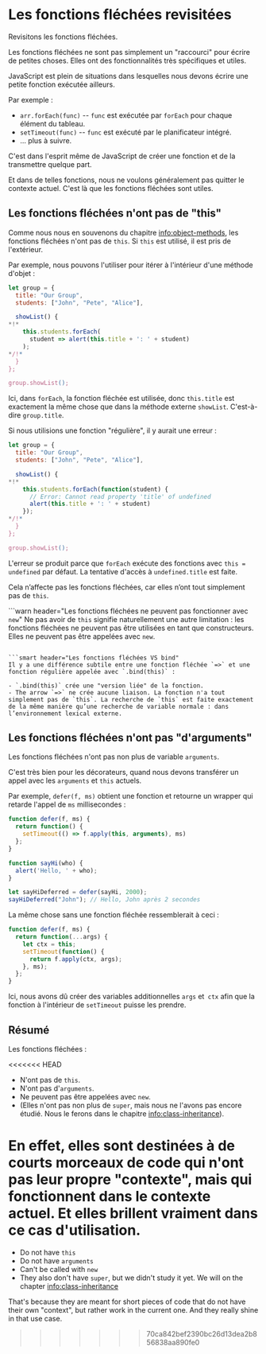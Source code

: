 # Les fonctions fléchées revisitées

Revisitons les fonctions fléchées.

Les fonctions fléchées ne sont pas simplement un "raccourci" pour écrire de petites choses. Elles ont des fonctionnalités très spécifiques et utiles.

JavaScript est plein de situations dans lesquelles nous devons écrire une petite fonction exécutée ailleurs.

Par exemple :

- `arr.forEach(func)` -- `func` est exécutée par `forEach` pour chaque élément du tableau.
- `setTimeout(func)` -- `func` est exécuté par le planificateur intégré.
- ... plus à suivre.

C'est dans l'esprit même de JavaScript de créer une fonction et de la transmettre quelque part.

Et dans de telles fonctions, nous ne voulons généralement pas quitter le contexte actuel. C'est là que les fonctions fléchées sont utiles.

## Les fonctions fléchées n'ont pas de "this"

Comme nous nous en souvenons du chapitre <info:object-methods>, les fonctions fléchées n'ont pas de `this`. Si `this` est utilisé, il est pris de l'extérieur.

Par exemple, nous pouvons l'utiliser pour itérer à l'intérieur d'une méthode d'objet :

```js run
let group = {
  title: "Our Group",
  students: ["John", "Pete", "Alice"],

  showList() {
*!*
    this.students.forEach(
      student => alert(this.title + ': ' + student)
    );
*/!*
  }
};

group.showList();
```

Ici, dans `forEach`, la fonction fléchée est utilisée, donc `this.title` est exactement la même chose que dans la méthode externe `showList`. C'est-à-dire `group.title`.

Si nous utilisions une fonction "régulière", il y aurait une erreur :

```js run
let group = {
  title: "Our Group",
  students: ["John", "Pete", "Alice"],

  showList() {
*!*
    this.students.forEach(function(student) {
      // Error: Cannot read property 'title' of undefined
      alert(this.title + ': ' + student)
    });
*/!*
  }
};

group.showList();
```

L'erreur se produit parce que `forEach` exécute des fonctions avec `this = undefined` par défaut. La tentative d'accès à `undefined.title` est faite.

Cela n’affecte pas les fonctions fléchées, car elles n’ont tout simplement pas de `this`.

```warn header="Les fonctions fléchées ne peuvent pas fonctionner avec `new`"
Ne pas avoir de `this` signifie naturellement une autre limitation : les fonctions fléchées ne peuvent pas être utilisées en tant que constructeurs. Elles ne peuvent pas être appelées avec `new`.
```

```smart header="Les fonctions fléchées VS bind"
Il y a une différence subtile entre une fonction fléchée `=>` et une fonction régulière appelée avec `.bind(this)` :

- `.bind(this)` crée une "version liée" de la fonction.
- The arrow `=>` ne crée aucune liaison. La fonction n'a tout simplement pas de `this`. La recherche de `this` est faite exactement de la même manière qu’une recherche de variable normale : dans l’environnement lexical externe.
```

## Les fonctions fléchées n'ont pas "d'arguments"

Les fonctions fléchées n'ont pas non plus de variable `arguments`.

C'est très bien pour les décorateurs, quand nous devons transférer un appel avec les `arguments` et `this` actuels.

Par exemple, `defer(f, ms)` obtient une fonction et retourne un wrapper qui retarde l'appel de `ms` millisecondes :

```js run
function defer(f, ms) {
  return function() {
    setTimeout(() => f.apply(this, arguments), ms)
  };
}

function sayHi(who) {
  alert('Hello, ' + who);
}

let sayHiDeferred = defer(sayHi, 2000);
sayHiDeferred("John"); // Hello, John après 2 secondes
```

La même chose sans une fonction fléchée ressemblerait à ceci :

```js
function defer(f, ms) {
  return function(...args) {
    let ctx = this;
    setTimeout(function() {
      return f.apply(ctx, args);
    }, ms);
  };
}
```

Ici, nous avons dû créer des variables additionnelles `args` et` ctx` afin que la fonction à l'intérieur de `setTimeout` puisse les prendre.

## Résumé

Les fonctions fléchées :

<<<<<<< HEAD
- N'ont pas de `this`.
- N'ont pas d'`arguments`.
- Ne peuvent pas être appelées avec `new`.
- (Elles n'ont pas non plus de `super`, mais nous ne l'avons pas encore étudié. Nous le ferons dans le chapitre <info:class-inheritance>).

En effet, elles sont destinées à de courts morceaux de code qui n'ont pas leur propre "contexte", mais qui fonctionnent dans le contexte actuel. Et elles brillent vraiment dans ce cas d'utilisation.
=======
- Do not have `this`
- Do not have `arguments`
- Can't be called with `new`
- They also don't have `super`, but we didn't study it yet. We will on the chapter <info:class-inheritance>

That's because they are meant for short pieces of code that do not have their own "context", but rather work in the current one. And they really shine in that use case.
>>>>>>> 70ca842bef2390bc26d13dea2b856838aa890fe0
